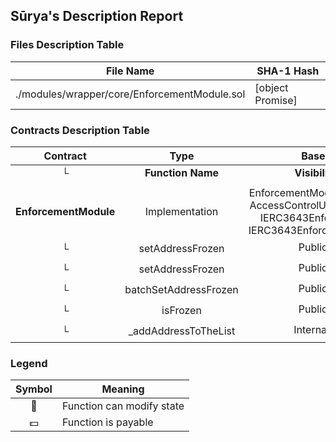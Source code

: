 ## Sūrya's Description Report

### Files Description Table


|  File Name  |  SHA-1 Hash  |
|-------------|--------------|
| ./modules/wrapper/core/EnforcementModule.sol | [object Promise] |


### Contracts Description Table


|  Contract  |         Type        |       Bases      |                  |                 |
|:----------:|:-------------------:|:----------------:|:----------------:|:---------------:|
|     └      |  **Function Name**  |  **Visibility**  |  **Mutability**  |  **Modifiers**  |
||||||
| **EnforcementModule** | Implementation | EnforcementModuleInternal, AccessControlUpgradeable, IERC3643Enforcement, IERC3643EnforcementEvent |||
| └ | setAddressFrozen | Public ❗️ | 🛑  | onlyRole |
| └ | setAddressFrozen | Public ❗️ | 🛑  | onlyRole |
| └ | batchSetAddressFrozen | Public ❗️ | 🛑  | onlyRole |
| └ | isFrozen | Public ❗️ |   |NO❗️ |
| └ | _addAddressToTheList | Internal 🔒 | 🛑  | |


### Legend

|  Symbol  |  Meaning  |
|:--------:|-----------|
|    🛑    | Function can modify state |
|    💵    | Function is payable |
